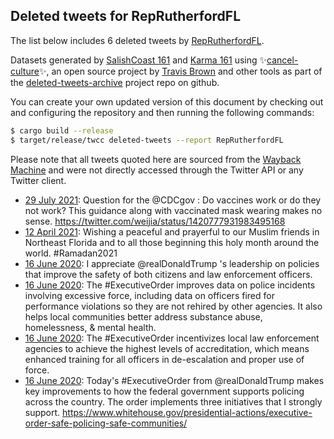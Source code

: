 ## Deleted tweets for RepRutherfordFL

The list below includes 6 deleted tweets by
[RepRutherfordFL](https://twitter.com/RepRutherfordFL).



Datasets generated by [SalishCoast 161](https://twitter.com/SalishCoastA) and [Karma 161](https://twitter.com/KarmaOneSixOne)
using ✨[cancel-culture](https://github.com/travisbrown/cancel-culture)✨, an open source project by [Travis Brown](https://twitter.com/travisbrown) 
and other tools as part of the [deleted-tweets-archive](https://github.com/salcoast/deleted-tweets-archive/) project repo on github.

You can create your own updated version of this document by checking out and configuring the
repository and then running the following commands:

```bash
$ cargo build --release
$ target/release/twcc deleted-tweets --report RepRutherfordFL
```

Please note that all tweets quoted here are sourced from the
[Wayback Machine](https://web.archive.org) and were not directly accessed through the Twitter API or
any Twitter client.

* [29 July 2021](https://web.archive.org/web/20210729174640/https://twitter.com/RepRutherfordFL/status/1420802195751120901): Question for the  @CDCgov : Do vaccines work or do they not work? This guidance along with vaccinated mask wearing makes no sense. https://twitter.com/weijia/status/1420777931983495168
* [12 April 2021](https://web.archive.org/web/20210412222917/https://twitter.com/RepRutherfordFL/status/1381736035877539844): Wishing a peaceful and prayerful  to our Muslim friends in Northeast Florida and to all those beginning this holy month around the world.  #Ramadan2021
* [16 June 2020](https://web.archive.org/web/20200616221830/https://twitter.com/RepRutherfordFL/status/1273005535030398978): I appreciate  @realDonaldTrump 's leadership on policies that improve the safety of both citizens and law enforcement officers.
* [16 June 2020](https://web.archive.org/web/20200616221830/https://twitter.com/RepRutherfordFL/status/1273005535030398978): The  #ExecutiveOrder  improves data on police incidents involving excessive force, including data on officers fired for performance violations so they are not rehired by other agencies.  It also helps local communities better address substance abuse, homelessness, & mental health.
* [16 June 2020](https://web.archive.org/web/20200616221830/https://twitter.com/RepRutherfordFL/status/1273005535030398978): The  #ExecutiveOrder  incentivizes local law enforcement agencies to achieve the highest levels of accreditation, which means enhanced training for all officers in de-escalation and proper use of force.
* [16 June 2020](https://web.archive.org/web/20200616221830/https://twitter.com/RepRutherfordFL/status/1273005535030398978): Today's  #ExecutiveOrder  from  @realDonaldTrump  makes key improvements to how the federal government supports policing across the country. The order implements three initiatives that I strongly support. https://www.whitehouse.gov/presidential-actions/executive-order-safe-policing-safe-communities/
